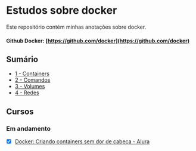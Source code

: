 # Estudos sobre docker

Este repositório contém minhas anotações sobre docker.

#### Github Docker: [https://github.com/docker](https://github.com/docker)

## Sumário

- [1 - Containers](./Containers.md)
- [2 - Comandos](./Comandos.md)
- [3 - Volumes](./Volumes.md)
- [4 - Redes](./Redes.md)

## Cursos

### Em andamento

- [x] [Docker: Criando containers sem dor de cabeça - Alura](https://www.alura.com.br/curso-online-docker-e-docker-compose)
